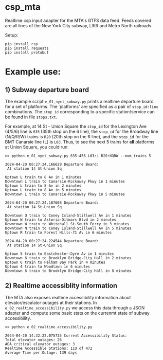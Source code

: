# csp_mta
Realtime csp input adapter for the MTA's GTFS data feed. Feeds covered are all lines of the New York City subway, LIRR and Metro North railroads

Setup:

```
pip install csp
pip install requests
pip install protobuf
```

# Example use:

## 1) Subway departure board

The example script `e_01_nyct_subway.py` prints a realtime departure board for a set of platforms. The 'platforms' are specified as a pair of `stop_id:line` combinations. The `stop_id` corresponding to a specific station/service can be found in file `stops.txt`.

For example, at 14 St - Union Square the `stop_id` for the Lexington Ave (4/5/6) line is `635` (35th stop on the 6 line), the `stop_id` for the Broadway line (N/Q/R/W) trains is `R20` (20th stop on the R line), and the `stop_id` for the BMT Canarsie line (L) is `L03`. Thus, to see the next 5 trains for **all** platforms at Union Square, you could run:
```
>> python e_01_nyct_subway.py 635:456 L03:L R20:NQRW --num_trains 5

2024-04-20 00:27:24.166629 Departure Board:
 At station 14 St-Union Sq

Uptown L train to 8 Av in 1 minutes
Downtown L train to Canarsie-Rockaway Pkwy in 1 minutes
Uptown L train to 8 Av in 2 minutes
Uptown L train to 8 Av in 5 minutes
Downtown L train to Canarsie-Rockaway Pkwy in 5 minutes

2024-04-20 00:27:24.187608 Departure Board:
 At station 14 St-Union Sq

Downtown Q train to Coney Island-Stillwell Av in 1 minutes
Uptown W train to Astoria-Ditmars Blvd in 2 minutes
Downtown W train to Whitehall St-South Ferry in 3 minutes
Downtown N train to Coney Island-Stillwell Av in 5 minutes
Uptown R train to Forest Hills-71 Av in 6 minutes

2024-04-20 00:27:24.224544 Departure Board:
 At station 14 St-Union Sq

Uptown 5 train to Eastchester-Dyre Av in 1 minutes
Downtown 6 train to Brooklyn Bridge-City Hall in 2 minutes
Uptown 6 train to Pelham Bay Park in 4 minutes
Uptown 4 train to Woodlawn in 6 minutes
Downtown 6 train to Brooklyn Bridge-City Hall in 8 minutes
```

## 2) Realtime accessiblity information

The MTA also exposes realtime accessibility information about elevator/escalator outages at their stations. In `e_02_realtime_accessibility.py` we access this data through a JSON adapter and compute some basic stats on the currenmt state of subway accessibility. 

```
>> python e_02_realtime_accessibility.py

2024-04-20 14:32:22.075735 Current Accessibility Status:
Total elevator outages: 26
ADA critical elevator outages: 3
Realtime Accessible Stations: 110 of 472
Average Time per Outage: 139 days
```

